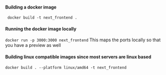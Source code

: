 #### Building a docker image
``` docker build -t next_frontend .```
#### Running the docker image locally
```docker run -p 3000:3000 next_frontend```
This maps the ports locally so that you have a preview as well
#### Building linux compatible images since most servers are linux based
```docker build . --platform linux/amd64 -t next_frontend ```

